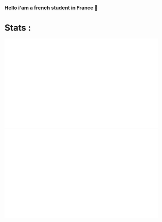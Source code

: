 ### Hello i'am a french student in France 👋
# Stats :
![](https://github.com/P4tt4te/my-stats/blob/master/generated/overview.svg)
![](https://github.com/P4tt4te/my-stats/blob/master/generated/languages.svg)
<!--
**P4tt4te/P4tt4te** is a ✨ _special_ ✨ repository because its `README.md` (this file) appears on your GitHub profile.

Here are some ideas to get you started:

- 🔭 I’m currently working on ...
- 🌱 I’m currently learning ...
- 👯 I’m looking to collaborate on ...
- 🤔 I’m looking for help with ...
- 💬 Ask me about ...
- 📫 How to reach me: ...
- 😄 Pronouns: ...
- ⚡ Fun fact: ...
-->
